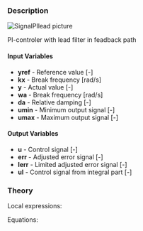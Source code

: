 ### Description
![SignalPIlead picture](SignalPIlead.svg)

PI-controler with lead filter in feadback path

#### Input Variables
* **yref** - Reference value [-]
* **kx** - Break frequency [rad/s]
* **y** - Actual value [-]
* **wa** - Break frequency [rad/s]
* **da** - Relative damping [-]
* **umin** - Minimum output signal [-]
* **umax** - Maximum output signal [-]

#### Output Variables
* **u** - Control signal [-]
* **err** - Adjusted error signal [-]
* **Ierr** - Limited adjusted error signal [-]
* **uI** - Control signal from integral part [-]

### Theory
Local expressions:
<!---EQUATION \small\begin{cases}k_1=\dfrac{\omega_a}{k_x}\\ \omega_{11} = \omega_a\\ \omega_{22}=\dfrac{\omega_a}{2 d_a}\end{cases} --->
Equations:
<!---EQUATION err=y_{ref}-\dfrac{\dfrac{s}{w_{21}}+1}{\dfrac{s}{w_{22}}+1}y --->
<!---EQUATION u=k_1 err + u_I --->
<!---EQUATION I_{err} = err --->
<!---EQUATION u_I = k_1\dfrac{\omega_{11}}{s}I_{err} --->